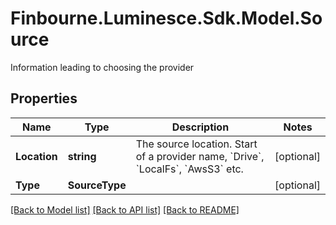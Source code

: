 # Finbourne.Luminesce.Sdk.Model.Source
Information leading to choosing the provider

## Properties

Name | Type | Description | Notes
------------ | ------------- | ------------- | -------------
**Location** | **string** | The source location.  Start of a provider name, &#x60;Drive&#x60;, &#x60;LocalFs&#x60;, &#x60;AwsS3&#x60; etc. | [optional] 
**Type** | **SourceType** |  | [optional] 

[[Back to Model list]](../README.md#documentation-for-models) [[Back to API list]](../README.md#documentation-for-api-endpoints) [[Back to README]](../README.md)

